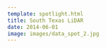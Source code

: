 ```yaml
---
template: spotlight.html
title: South Texas LiDAR
date: 2014-06-01
image: images/data_spot_2.jpg
---
```



